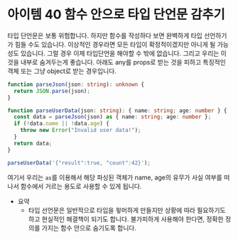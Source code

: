 # 아이템 40 함수 안으로 타입 단언문 감추기

타입 단언문은 보통 위험합니다. 하지만 함수를 작성하다 보면 완벽하게 타입 선언하기가 힘들 수도 있습니다. 이상적인 경우라면 모든 타입이 확정적이겠지만 아니게 될 가능성도 있습니다. 그럴 경우 이제 타입단언을 해야할 수 밖에 없습니다. 그리고 우리는 이것을 내부로 숨겨두는게 좋습니다. 아래도 any를 props로 받는 것을 피하고 특징적인 객체 또는 그냥 object로 받는 경우입니다.

```typescript
function parseJson(json: string): unknown {
  return JSON.parse(json);
}

function parseUserData(json: string): { name: string; age: number } {
  const data = parseJson(json) as { name: string; age: number };
  if (!data.name || !data.age) {
    throw new Error("Invalid user data!");
  }
  return data;
}

parseUserData('{"result":true, "count":42}');
```

여기서 우리는 `as`를 이용해서 해당 파싱된 객체가 name, age의 유무가 사실 여부를 떠나서 함수에서 거르는 용도로 사용할 수 있게 됩니다.

- 요약
  - 타입 선언문은 일반적으로 타입을 윟머하게 만들지만 상황에 따라 필요하기도 하고 현실적인 해결책이 되기도 합니다. 불가피하게 사용해야 한다면, 정확한 정의를 가지는 함수 안으로 숨기도록 합니다.
